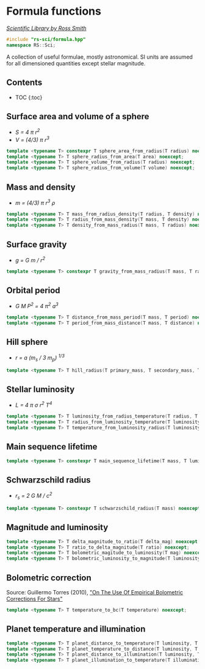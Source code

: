 # Formula functions

_[Scientific Library by Ross Smith](index.html)_

```c++
#include "rs-sci/formula.hpp"
namespace RS::Sci;
```

A collection of useful formulae, mostly astronomical. SI units are assumed for
all dimensioned quantities except stellar magnitude.

## Contents

* TOC
{:toc}

## Surface area and volume of a sphere

* _S = 4 π r<sup>2</sup>_
* _V = (4/3) π r<sup>3</sup>_

```c++
template <typename T> constexpr T sphere_area_from_radius(T radius) noexcept;
template <typename T> T sphere_radius_from_area(T area) noexcept;
template <typename T> T sphere_volume_from_radius(T radius) noexcept;
template <typename T> T sphere_radius_from_volume(T volume) noexcept;
```

## Mass and density

* _m = (4/3) π r<sup>3</sup> ρ_

```c++
template <typename T> T mass_from_radius_density(T radius, T density) noexcept;
template <typename T> T radius_from_mass_density(T mass, T density) noexcept;
template <typename T> T density_from_mass_radius(T mass, T radius) noexcept;
```

## Surface gravity

* _g = G m / r<sup>2</sup>_

```c++
template <typename T> constexpr T gravity_from_mass_radius(T mass, T radius) noexcept;
```

## Orbital period

* _G M P<sup>2</sup> = 4 π<sup>2</sup> a<sup>3</sup>_

```c++
template <typename T> T distance_from_mass_period(T mass, T period) noexcept;
template <typename T> T period_from_mass_distance(T mass, T distance) noexcept;
```

## Hill sphere

* _r = a (m<sub>s</sub> / 3 m<sub>p</sub>) <sup>1/3</sup>_

```c++
template <typename T> T hill_radius(T primary_mass, T secondary_mass, T distance) noexcept;
```

## Stellar luminosity

* _L = 4 π σ r<sup>2</sup> T<sup>4</sup>_

```c++
template <typename T> T luminosity_from_radius_temperature(T radius, T temperature) noexcept;
template <typename T> T radius_from_luminosity_temperature(T luminosity, T temperature) noexcept;
template <typename T> T temperature_from_luminosity_radius(T luminosity, T radius) noexcept;
```

## Main sequence lifetime

```c++
template <typename T> constexpr T main_sequence_lifetime(T mass, T luminosity) noexcept;
```

## Schwarzschild radius

* _r<sub>s</sub> = 2 G M / c<sup>2</sup>_

```c++
template <typename T> constexpr T schwarzschild_radius(T mass) noexcept;
```

## Magnitude and luminosity

```c++
template <typename T> T delta_magnitude_to_ratio(T delta_mag) noexcept;
template <typename T> T ratio_to_delta_magnitude(T ratio) noexcept;
template <typename T> T bolometric_magitude_to_luminosity(T mag) noexcept;
template <typename T> T bolometric_luminosity_to_magnitude(T luminosity) noexcept;
```

## Bolometric correction

Source: Guillermo Torres (2010), ["On The Use Of Empirical Bolometric Corrections For Stars"](https:##arxiv.org/abs/1008.3913v1)

```c++
template <typename T> T temperature_to_bc(T temperature) noexcept;
```

## Planet temperature and illumination

```c++
template <typename T> T planet_distance_to_temperature(T luminosity, T distance) noexcept;
template <typename T> T planet_temperature_to_distance(T luminosity, T temperature) noexcept;
template <typename T> T planet_distance_to_illumination(T luminosity, T distance) noexcept;
template <typename T> T planet_illumination_to_temperature(T illumination) noexcept;
```
